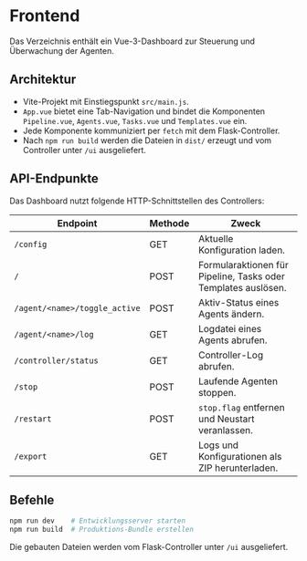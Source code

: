 # Frontend

Das Verzeichnis enthält ein Vue-3-Dashboard zur Steuerung und Überwachung der Agenten.

## Architektur

- Vite-Projekt mit Einstiegspunkt `src/main.js`.
- `App.vue` bietet eine Tab-Navigation und bindet die Komponenten `Pipeline.vue`, `Agents.vue`, `Tasks.vue` und `Templates.vue` ein.
- Jede Komponente kommuniziert per `fetch` mit dem Flask-Controller.
- Nach `npm run build` werden die Dateien in `dist/` erzeugt und vom Controller unter `/ui` ausgeliefert.

## API-Endpunkte

Das Dashboard nutzt folgende HTTP-Schnittstellen des Controllers:

| Endpoint | Methode | Zweck |
|----------|--------|------|
| `/config` | GET | Aktuelle Konfiguration laden. |
| `/` | POST | Formularaktionen für Pipeline, Tasks oder Templates auslösen. |
| `/agent/<name>/toggle_active` | POST | Aktiv-Status eines Agents ändern. |
| `/agent/<name>/log` | GET | Logdatei eines Agents abrufen. |
| `/controller/status` | GET | Controller-Log abrufen. |
| `/stop` | POST | Laufende Agenten stoppen. |
| `/restart` | POST | `stop.flag` entfernen und Neustart veranlassen. |
| `/export` | GET | Logs und Konfigurationen als ZIP herunterladen. |

## Befehle

```bash
npm run dev    # Entwicklungsserver starten
npm run build  # Produktions-Bundle erstellen
```

Die gebauten Dateien werden vom Flask-Controller unter `/ui` ausgeliefert.
